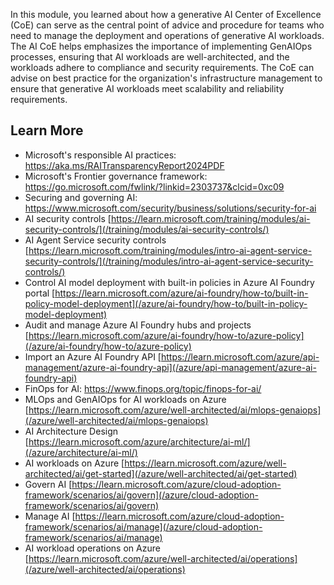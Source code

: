 In this module, you learned about how a generative AI Center of Excellence (CoE) can serve as the central point of advice and procedure for teams who need to manage the deployment and operations of generative AI workloads. The AI CoE helps emphasizes the importance of implementing GenAIOps processes, ensuring that AI workloads are well-architected, and the workloads adhere to compliance and security requirements. The CoE can advise on best practice for the organization's infrastructure management to ensure that generative AI workloads meet scalability and reliability requirements.

## Learn More

- Microsoft's responsible AI practices: <https://aka.ms/RAITransparencyReport2024PDF>
- Microsoft's Frontier governance framework: https://go.microsoft.com/fwlink/?linkid=2303737&clcid=0xc09
- Securing and governing AI: <https://www.microsoft.com/security/business/solutions/security-for-ai>
- AI security controls [https://learn.microsoft.com/training/modules/ai-security-controls/](/training/modules/ai-security-controls/)
- AI Agent Service security controls [https://learn.microsoft.com/training/modules/intro-ai-agent-service-security-controls/](/training/modules/intro-ai-agent-service-security-controls/)
- Control AI model deployment with built-in policies in Azure AI Foundry portal [https://learn.microsoft.com/azure/ai-foundry/how-to/built-in-policy-model-deployment](/azure/ai-foundry/how-to/built-in-policy-model-deployment) 
- Audit and manage Azure AI Foundry hubs and projects [https://learn.microsoft.com/azure/ai-foundry/how-to/azure-policy](/azure/ai-foundry/how-to/azure-policy)
- Import an Azure AI Foundry API [https://learn.microsoft.com/azure/api-management/azure-ai-foundry-api](/azure/api-management/azure-ai-foundry-api) 
- FinOps for AI: <https://www.finops.org/topic/finops-for-ai/>
- MLOps and GenAIOps for AI workloads on Azure [https://learn.microsoft.com/azure/well-architected/ai/mlops-genaiops](/azure/well-architected/ai/mlops-genaiops) 
- AI Architecture Design [https://learn.microsoft.com/azure/architecture/ai-ml/](/azure/architecture/ai-ml/)
- AI workloads on Azure [https://learn.microsoft.com/azure/well-architected/ai/get-started](/azure/well-architected/ai/get-started)
- Govern AI [https://learn.microsoft.com/azure/cloud-adoption-framework/scenarios/ai/govern](/azure/cloud-adoption-framework/scenarios/ai/govern) 
- Manage AI [https://learn.microsoft.com/azure/cloud-adoption-framework/scenarios/ai/manage](/azure/cloud-adoption-framework/scenarios/ai/manage) 
- AI workload operations on Azure [https://learn.microsoft.com/azure/well-architected/ai/operations](/azure/well-architected/ai/operations) 
  